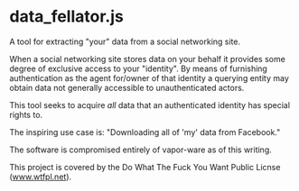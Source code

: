 data_fellator.js
================

A tool for extracting "your" data from a social networking site.

When a social networking site stores data on your behalf it
provides some degree of exclusive access to your "identity".
By means of furnishing authentication as the agent for/owner
of that identity a querying entity may obtain data not generally
accessible to unauthenticated actors.

This tool seeks to acquire _all_ data that an authenticated 
identity has special rights to.

The inspiring use case is:  "Downloading all of 'my' data
from Facebook."

The software is compromised entirely of vapor-ware as of this
writing.

This project is covered by the Do What The Fuck You Want Public
Licnse (www.wtfpl.net).
